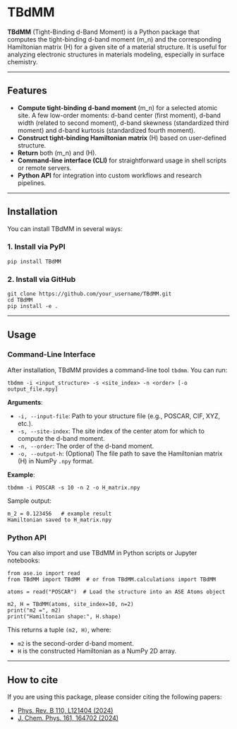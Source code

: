 # TBdMM

**TBdMM** (Tight-Binding d-Band Moment) is a Python package that computes the tight-binding d-band moment \(m_n\) and the corresponding Hamiltonian matrix \(H\) for a given site of a material structure. It is useful for analyzing electronic structures in materials modeling, especially in surface chemistry.

---

## Features

- **Compute tight-binding d-band moment** \(m_n\) for a selected atomic site. A few low-order moments: d-band center (first moment), d-band width (related to second moment), d-band skewness (standardized third moment) and d-band kurtosis (standardized fourth moment).
- **Construct tight-binding Hamiltonian matrix** \(H\) based on user-defined structure.
- **Return** both \(m_n\) and \(H\).
- **Command-line interface (CLI)** for straightforward usage in shell scripts or remote servers.
- **Python API** for integration into custom workflows and research pipelines.

---

## Installation

You can install TBdMM in several ways:

### 1. Install via PyPI

    pip install TBdMM

### 2. Install via GitHub

    git clone https://github.com/your_username/TBdMM.git
    cd TBdMM
    pip install -e .

---

## Usage

### Command-Line Interface

After installation, TBdMM provides a command-line tool `tbdmm`. You can run:

    tbdmm -i <input_structure> -s <site_index> -n <order> [-o output_file.npy]

**Arguments**:

- `-i, --input-file`: Path to your structure file (e.g., POSCAR, CIF, XYZ, etc.).
- `-s, --site-index`: The site index of the center atom for which to compute the d-band moment.
- `-n, --order`: The order of the d-band moment.
- `-o, --output-h`: (Optional) The file path to save the Hamiltonian matrix (H) in NumPy `.npy` format.

**Example**:

    tbdmm -i POSCAR -s 10 -n 2 -o H_matrix.npy

Sample output:

    m_2 = 0.123456   # example result
    Hamiltonian saved to H_matrix.npy

### Python API

You can also import and use TBdMM in Python scripts or Jupyter notebooks:

    from ase.io import read
    from TBdMM import TBdMM  # or from TBdMM.calculations import TBdMM

    atoms = read("POSCAR")  # Load the structure into an ASE Atoms object

    m2, H = TBdMM(atoms, site_index=10, n=2)
    print("m2 =", m2)
    print("Hamiltonian shape:", H.shape)

This returns a tuple `(m2, H)`, where:

- `m2` is the second-order d-band moment.
- `H` is the constructed Hamiltonian as a NumPy 2D array.

---

## How to cite

If you are using this package, please consider citing the following papers:

- [Phys. Rev. B 110, L121404 (2024)](https://journals.aps.org/prb/abstract/10.1103/PhysRevB.110.L121404)  
- [J. Chem. Phys. 161, 164702 (2024)](https://pubs.aip.org/aip/jcp/article/161/16/164702/3317708)
